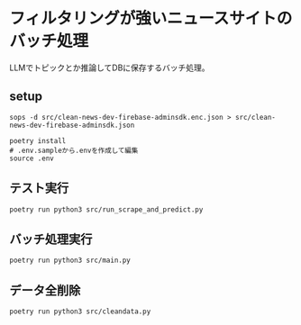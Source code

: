 # フィルタリングが強いニュースサイトのバッチ処理
LLMでトピックとか推論してDBに保存するバッチ処理。

## setup
```
sops -d src/clean-news-dev-firebase-adminsdk.enc.json > src/clean-news-dev-firebase-adminsdk.json 

poetry install
# .env.sampleから.envを作成して編集
source .env
```

## テスト実行
```
poetry run python3 src/run_scrape_and_predict.py
```

## バッチ処理実行
```
poetry run python3 src/main.py
```

## データ全削除
```
poetry run python3 src/cleandata.py
```
